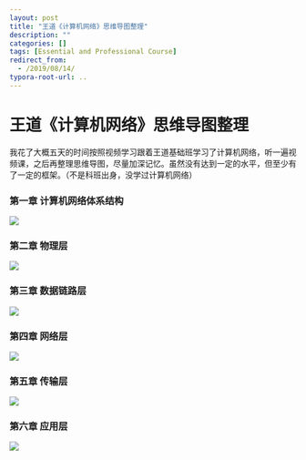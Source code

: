 ```yaml
---
layout: post
title: "王道《计算机网络》思维导图整理"
description: ""
categories: []
tags: [Essential and Professional Course]
redirect_from:
  - /2019/08/14/
typora-root-url: ..
---
```


# 王道《计算机网络》思维导图整理

我花了大概五天的时间按照视频学习跟着王道基础班学习了计算机网络，听一遍视频课，之后再整理思维导图，尽量加深记忆。虽然没有达到一定的水平，但至少有了一定的框架。（不是科班出身，没学过计算机网络）

### 第一章 计算机网络体系结构

![](/images/posts/2019-08-14/C1.png)

### 第二章 物理层

![](/images/posts/2019-08-14/C2.png)

### 第三章 数据链路层

![](/images/posts/2019-08-14/C3.png)

### 第四章 网络层

![](/images/posts/2019-08-14/C4.png)
### 第五章 传输层

![](/images/posts/2019-08-14/C5.png)

### 第六章 应用层

![](/images/posts/2019-08-14/C6.png)